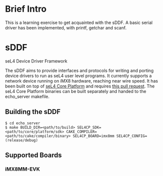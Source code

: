 # Brief Intro
This is a learning exercise to get acquainted with the sDDF. A basic serial driver has been implemented, with printf, getchar and scanf.

# sDDF
seL4 Device Driver Framework

The sDDF aims to provide interfaces and protocols for writing and porting device drivers to run as seL4 user level programs. It currently supports a network device running on iMX8 hardware, reaching near wire speed. 
It has been built on top of [seL4 Core Platform](https://github.com/BreakawayConsulting/sel4cp) and requires [this pull request](https://github.com/BreakawayConsulting/sel4cp/pull/11). The seL4 Core Platform binaries can be built separately and handed to the echo_server makefile. 

## Building the sDDF

    $ cd echo_server
    $ make BUILD_DIR=<path/to/build> SEL4CP_SDK=<path/to/core/platform/sdk> CAKE_COMPILER=<path/to/cake/compiler/binary> SEL4CP_BOARD=imx8mm SEL4CP_CONFIG=(release/debug)

## Supported Boards

### iMX8MM-EVK

